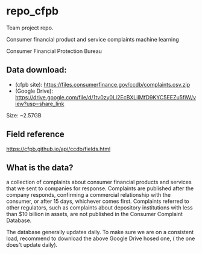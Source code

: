 # repo_cfpb
Team project repo.

Consumer financial product and service complaints machine learning

Consumer Financial Protection Bureau

## Data download:
- (cfpb site): https://files.consumerfinance.gov/ccdb/complaints.csv.zip
- (Google Drive): https://drive.google.com/file/d/1tv0zy0Ll2EcBXLilMfD9KYC5EEZu5fiW/view?usp=share_link


Size: ~2.57GB


## Field reference

https://cfpb.github.io/api/ccdb/fields.html


## What is the data?

a collection of complaints about consumer financial products and services that we sent to companies for response. Complaints are published after the company responds, confirming a commercial relationship with the consumer, or after 15 days, whichever comes first. Complaints referred to other regulators, such as complaints about depository institutions with less than $10 billion in assets, are not published in the Consumer Complaint Database.

The database generally updates daily. To make sure we are on a consistent load, recommend to download the above Google Drive hosed one, ( the one does't update daily).
